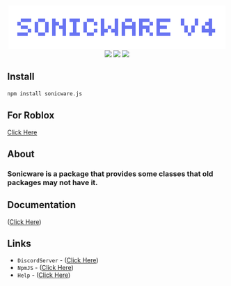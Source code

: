 <div align="center"><br>
  <img src="https://raw.githubusercontent.com/easyontop/easyontop.github.io/main/SonicwareV4.png"/>
  <br/>
  <a href="https://www.npmjs.com/package/sonicware.js"><img src="https://img.shields.io/npm/v/sonicware.js.png"/></a>
  <a href="https://www.npmjs.com/package/sonicware.js"><img src="https://raster.shields.io/npm/dt/sonicware.js.png"/></a>
  <img src="https://raster.shields.io/badge/Sonicware%20V4-00aa00.png"/><br>
</div>

## Install
```sh
npm install sonicware.js
```

## For Roblox
<a href="https://github.com/easyontop/Sonicware" target="_blank">Click Here</a>

## About
### Sonicware is a package that provides some classes that old packages may not have it. 

## Documentation
([Click Here][docs])

## Links
- `DiscordServer` - ([Click Here][discordserver])
- `NpmJS` - ([Click Here][npmpackage])
- `Help` - ([Click Here][discordserver])

[discordserver]: https://discord.gg/PkmgVaG4vk
[docs]: https://easyontop.github.io/Sonicware.js
[npmpackage]: https://npmjs.com/package/sonicware.js